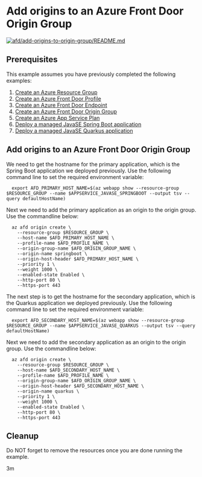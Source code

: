 
# Add origins to an Azure Front Door Origin Group

[![afd/add-origins-to-origin-group/README.md](https://github.com/Azure-Samples/java-on-azure-examples/actions/workflows/afd_add-origins-to-origin-group_README_md.yml/badge.svg)](https://github.com/Azure-Samples/java-on-azure-examples/actions/workflows/afd_add-origins-to-origin-group_README_md.yml)

## Prerequisites

<!-- workflow.run()

  if [[ -z $REGION ]]; then
    export REGION=eastus
    echo "Using 'eastus' region"
  fi

  -->
<!-- workflow.cron(0 2 * * 1) -->
<!-- workflow.include(../create-origin-group/README.md) -->
<!-- workflow.include(../../appservice/javase-springboot/README.md) -->
<!-- workflow.include(../../appservice/javase-quarkus/README.md) -->

This example assumes you have previously completed the following examples:

1. [Create an Azure Resource Group](../../group/create/README.md)
1. [Create an Azure Front Door Profile](../create-profile/README.md)
1. [Create an Azure Front Door Endpoint](../create-endpoint/README.md)
1. [Create an Azure Front Door Origin Group](../create-origin-group/README.md)
1. [Create an Azure App Service Plan](../../appservice/create-plan/README.md)
1. [Deploy a managed JavaSE Spring Boot application](../../appservice/javase-springboot/README.md)
1. [Deploy a managed JavaSE Quarkus application](../../appservice/javase-quarkus/README.md)

## Add origins to an Azure Front Door Origin Group

We need to get the hostname for the primary application, which is the Spring Boot application
we deployed previously. Use the following command line to set the required environment variable:

```shell
  export AFD_PRIMARY_HOST_NAME=$(az webapp show --resource-group $RESOURCE_GROUP --name $APPSERVICE_JAVASE_SPRINGBOOT --output tsv --query defaultHostName)
```

Next we need to add the primary application as an origin to the origin group. Use the commandline below:

```shell
  az afd origin create \
    --resource-group $RESOURCE_GROUP \
    --host-name $AFD_PRIMARY_HOST_NAME \
    --profile-name $AFD_PROFILE_NAME \
    --origin-group-name $AFD_ORIGIN_GROUP_NAME \
    --origin-name springboot \
    --origin-host-header $AFD_PRIMARY_HOST_NAME \
    --priority 1 \
    --weight 1000 \
    --enabled-state Enabled \
    --http-port 80 \
    --https-port 443
```

The next step is to get the hostname for the secondary application, which is the Quarkus application
we deployed previously. Use the following command line to set the required environment variable:

```shell
  export AFD_SECONDARY_HOST_NAME=$(az webapp show --resource-group $RESOURCE_GROUP --name $APPSERVICE_JAVASE_QUARKUS --output tsv --query defaultHostName)
```

Next we need to add the secondary application as an origin to the origin group. Use the commandline below:

```shell
  az afd origin create \
    --resource-group $RESOURCE_GROUP \
    --host-name $AFD_SECONDARY_HOST_NAME \
    --profile-name $AFD_PROFILE_NAME \
    --origin-group-name $AFD_ORIGIN_GROUP_NAME \
    --origin-host-header $AFD_SECONDARY_HOST_NAME \
    --origin-name quarkus \
    --priority 1 \
    --weight 1000 \
    --enabled-state Enabled \
    --http-port 80 \
    --https-port 443
```

<!-- workflow.directOnly()

  export RESULT=$(az afd origin show --origin-name springboot --origin-group-name $AFD_ORIGIN_GROUP_NAME --profile-name $AFD_PROFILE_NAME --resource-group $RESOURCE_GROUP --output tsv --query provisioningState)
  if [[ "$RESULT" != Succeeded ]]; then
    az group delete --name $RESOURCE_GROUP --yes || true
    echo "Azure Front Door Origin - springboot - was not provisioned properly"
    exit 1
  fi
  export RESULT=$(az afd origin show --origin-name quarkus --origin-group-name $AFD_ORIGIN_GROUP_NAME --profile-name $AFD_PROFILE_NAME --resource-group $RESOURCE_GROUP --output tsv --query provisioningState)
  az group delete --name $RESOURCE_GROUP --yes || true
  if [[ "$RESULT" != Succeeded ]]; then
    echo "Azure Front Door Origin Group - quarkus - was not provisioned properly"
    exit 1
  fi

  -->

## Cleanup

Do NOT forget to remove the resources once you are done running the example.

3m
